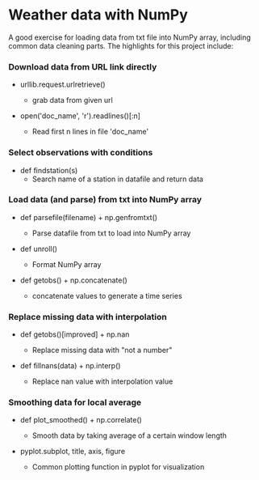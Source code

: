 # Weather data with NumPy

A good exercise for loading data from txt file into NumPy array, including common data cleaning parts. The highlights for this project include: 

### Download data from URL link directly
  - urllib.request.urlretrieve()
    - grab data from given url
    
  - open('doc_name', 'r').readlines()[:n]
    - Read first n lines in file 'doc_name'
    
### Select observations with conditions
  - def findstation(s)
    - Search name of a station in datafile and return data
  
### Load data (and parse) from txt into NumPy array
  - def parsefile(filename) + np.genfromtxt()
    - Parse datafile from txt to load into NumPy array
    
  - def unroll()
    - Format NumPy array
    
  - def getobs() + np.concatenate()
    - concatenate values to generate a time series 

### Replace missing data with interpolation
  - def getobs()[improved] + np.nan
    - Replace missing data with "not a number"
    
  - def fillnans(data) + np.interp()
    - Replace nan value with interpolation value
    
### Smoothing data for local average 
  - def plot_smoothed() + np.correlate()
    - Smooth data by taking average of a certain window length
    
  - pyplot.subplot, title, axis, figure
    - Common plotting function in pyplot for visualization
